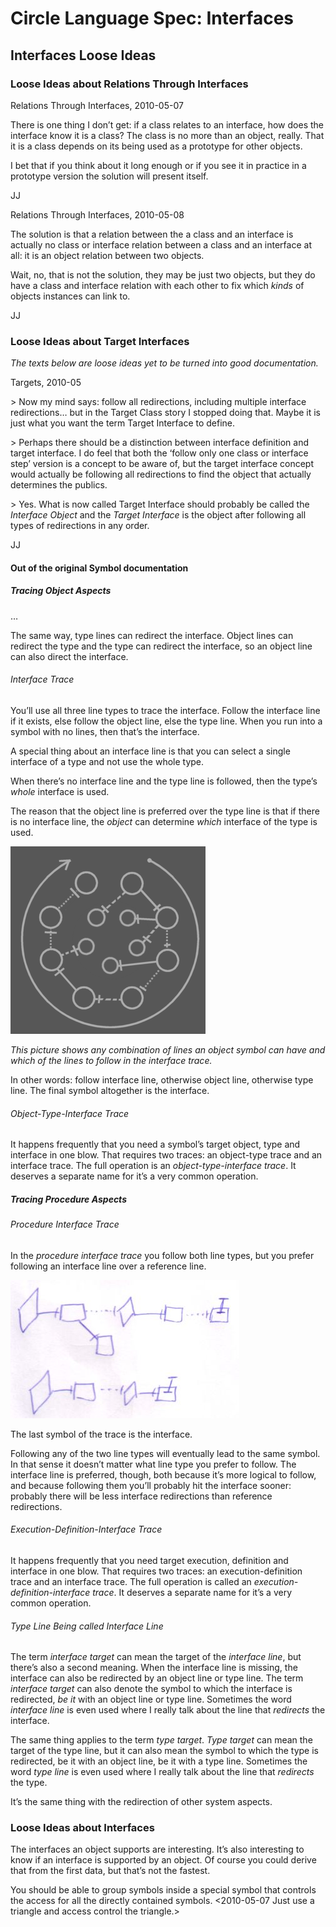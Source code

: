 ﻿Circle Language Spec: Interfaces
================================

Interfaces Loose Ideas
----------------------

### Loose Ideas about Relations Through Interfaces

Relations Through Interfaces,
2010-05-07

There is one thing I don’t get: if a class relates to an interface, how does the interface know it is a class? The class is no more than an object, really. That it is a class depends on its being used as a prototype for other objects.

I bet that if you think about it long enough or if you see it in practice in a prototype version the solution will present itself.

JJ


Relations Through Interfaces,
2010-05-08

The solution is that a relation between the a class and an interface is actually no class or interface relation between a class and an interface at all: it is an object relation between two objects.

Wait, no, that is not the solution, they may be just two objects, but they do have a class and interface relation with each other to fix which *kinds* of objects instances can link to.

JJ

### Loose Ideas about Target Interfaces

*The texts below are loose ideas yet to be turned into good documentation.*

Targets,
2010-05

\> Now my mind says: follow all redirections, including multiple interface redirections… but in the Target Class story I stopped doing that. Maybe it is just what you want the term Target Interface to define.

\> Perhaps there should be a distinction between interface definition and target interface. I do feel that both the ‘follow only one class or interface step’ version is a concept to be aware of, but the target interface concept would actually be following all redirections to find the object that actually determines the publics.

\> Yes. What is now called Target Interface should probably be called the *Interface Object* and the *Target Interface* is the object after following all types of redirections in any order.

JJ

#### Out of the original Symbol documentation

##### Tracing Object Aspects

…

The same way, type lines can redirect the interface. Object lines can redirect the type and the type can redirect the interface, so an object line can also direct the interface.

###### Interface Trace

You’ll use all three line types to trace the interface. Follow the interface line if it exists, else follow the object line, else the type line. When you run into a symbol with no lines, then that’s the interface.

A special thing about an interface line is that you can select a single interface of a type and not use the whole type.

When there’s no interface line and the type line is followed, then the type’s *whole* interface is used.

The reason that the object line is preferred over the type line is that if there is no interface line, the *object* can determine *which* interface of the type is used.

![](images/4.%20Interfaces%20Loose%20Ideas.001.png)

*This picture shows any combination of lines an object symbol can have and which of the lines to follow in the interface trace.*

In other words: follow interface line, otherwise object line, otherwise type line. The final symbol altogether is the interface.

###### Object-Type-Interface Trace

It happens frequently that you need a symbol’s target object, type and interface in one blow. That requires two traces: an object-type trace and an interface trace. The full operation is an *object-type-interface trace*. It deserves a separate name for it’s a very common operation.

##### Tracing Procedure Aspects

###### Procedure Interface Trace

In the *procedure interface trace* you follow both line types, but you prefer following an interface line over a reference line.

![](images/4.%20Interfaces%20Loose%20Ideas.002.jpeg)

The last symbol of the trace is the interface.

Following any of the two line types will eventually lead to the same symbol. In that sense it doesn’t matter what line type you prefer to follow. The interface line is preferred, though, both because it’s more logical to follow, and because following them you’ll probably hit the interface sooner: probably there will be less interface redirections than reference redirections.

###### Execution-Definition-Interface Trace

It happens frequently that you need target execution, definition and interface in one blow. That requires two traces: an execution-definition trace and an interface trace. The full operation is called an *execution-definition-interface trace*. It deserves a separate name for it’s a very common operation.

###### Type Line Being called Interface Line 

The term *interface target* can mean the target of the *interface line*, but there’s also a second meaning. When the interface line is missing, the interface can also be redirected by an object line or type line. The term *interface target* can also denote the symbol to which the interface is redirected, *be it* with an object line or type line. Sometimes the word *interface line* is even used where I really talk about the line that *redirects* the interface.

The same thing applies to the term *type target*. *Type target* can mean the target of the type line, but it can also mean the symbol to which the type is redirected, be it with an object line, be it with a type line. Sometimes the word *type line* is even used where I really talk about the line that *redirects* the type.

It’s the same thing with the redirection of other system aspects.

### Loose Ideas about Interfaces

The interfaces an object supports are interesting. It’s also interesting to know if an interface is supported by an object. Of course you could derive that from the first data, but that’s not the fastest.

You should be able to group symbols inside a special symbol that controls the access for all the directly contained symbols. <2010-05-07 Just use a triangle and access control the triangle.>
